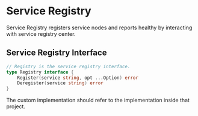 # Service Registry

Service Registry registers service nodes and reports healthy by interacting with service registry center.

## Service Registry Interface
```go
// Registry is the service registry interface.
type Registry interface {
	Register(service string, opt ...Option) error
	Deregister(service string) error
}
```
The custom implementation should refer to the implementation inside that project.

